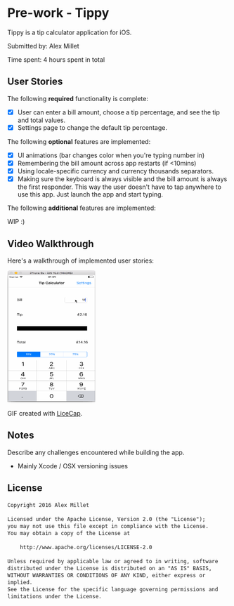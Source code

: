 # Pre-work - Tippy

Tippy is a tip calculator application for iOS.

Submitted by: Alex Millet

Time spent: 4 hours spent in total

## User Stories

The following **required** functionality is complete:

* [x] User can enter a bill amount, choose a tip percentage, and see the tip and total values.
* [x] Settings page to change the default tip percentage.

The following **optional** features are implemented:
* [x] UI animations (bar changes color when you're typing number in)
* [x] Remembering the bill amount across app restarts (if <10mins)
* [x] Using locale-specific currency and currency thousands separators.
* [x] Making sure the keyboard is always visible and the bill amount is always the first responder. This way the user doesn't have to tap anywhere to use this app. Just launch the app and start typing.

The following **additional** features are implemented:

WIP :)

## Video Walkthrough 

Here's a walkthrough of implemented user stories:

<img src='http://raw.githubusercontent.com/amillet89/tippy/master/Tippy.gif' title='Video Walkthrough' width='200px' height='300px' alt='Video Walkthrough' />

GIF created with [LiceCap](http://www.cockos.com/licecap/).

## Notes

Describe any challenges encountered while building the app.

* Mainly Xcode / OSX versioning issues


## License

    Copyright 2016 Alex Millet

    Licensed under the Apache License, Version 2.0 (the "License");
    you may not use this file except in compliance with the License.
    You may obtain a copy of the License at

        http://www.apache.org/licenses/LICENSE-2.0

    Unless required by applicable law or agreed to in writing, software
    distributed under the License is distributed on an "AS IS" BASIS,
    WITHOUT WARRANTIES OR CONDITIONS OF ANY KIND, either express or implied.
    See the License for the specific language governing permissions and
    limitations under the License.
